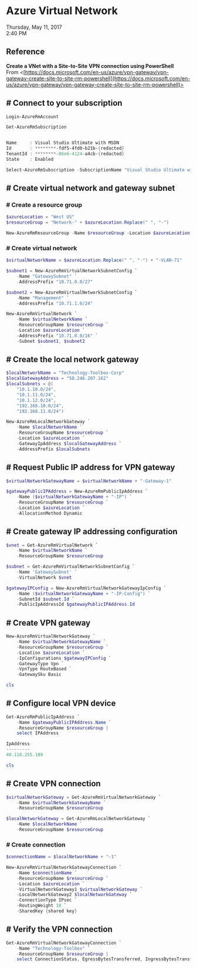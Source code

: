 # Azure Virtual Network

Thursday, May 11, 2017\
2:40 PM

## Reference

**Create a VNet with a Site-to-Site VPN connection using PowerShell**\
From <[https://docs.microsoft.com/en-us/azure/vpn-gateway/vpn-gateway-create-site-to-site-rm-powershell](https://docs.microsoft.com/en-us/azure/vpn-gateway/vpn-gateway-create-site-to-site-rm-powershell)>

## # Connect to your subscription

```PowerShell
Login-AzureRmAccount

Get-AzureRmSubscription


Name     : Visual Studio Ultimate with MSDN
Id       : ********-fdf5-4fd0-b21b-{redacted}
TenantId : ********-86e6-4124-a4cb-{redacted}
State    : Enabled

Select-AzureRmSubscription -SubscriptionName "Visual Studio Ultimate with MSDN"
```

## # Create virtual network and gateway subnet

### # Create a resource group

```PowerShell
$azureLocation = "West US"
$resourceGroup = "Network-" + $azureLocation.Replace(" ", "-")

New-AzureRmResourceGroup -Name $resourceGroup -Location $azureLocation
```

### # Create virtual network

```PowerShell
$virtualNetworkName = $azureLocation.Replace(" ", "-") + "-VLAN-71"

$subnet1 = New-AzureRmVirtualNetworkSubnetConfig `
    -Name "GatewaySubnet" `
    -AddressPrefix "10.71.0.0/27"

$subnet2 = New-AzureRmVirtualNetworkSubnetConfig `
    -Name "Management" `
    -AddressPrefix "10.71.1.0/24"

New-AzureRmVirtualNetwork `
    -Name $virtualNetworkName `
    -ResourceGroupName $resourceGroup `
    -Location $azureLocation `
    -AddressPrefix "10.71.0.0/16" `
    -Subnet $subnet1, $subnet2
```

## # Create the local network gateway

```PowerShell
$localNetworkName = "Technology-Toolbox-Corp"
$localGatewayAddress = "50.246.207.162"
$localSubnets = @(
    "10.1.10.0/24",
    "10.1.11.0/24",
    "10.1.12.0/24",
    "192.168.10.0/24",
    "192.168.11.0/24")

New-AzureRmLocalNetworkGateway `
    -Name $localNetworkName `
    -ResourceGroupName $resourceGroup `
    -Location $azureLocation `
    -GatewayIpAddress $localGatewayAddress `
    -AddressPrefix $localSubnets
```

## # Request Public IP address for VPN gateway

```PowerShell
$virtualNetworkGatewayName = $virtualNetworkName + "-Gateway-1"

$gatewayPublicIPAddress = New-AzureRmPublicIpAddress `
    -Name ($virtualNetworkGatewayName + "-IP") `
    -ResourceGroupName $resourceGroup `
    -Location $azureLocation `
    -AllocationMethod Dynamic
```

## # Create gateway IP addressing configuration

```PowerShell
$vnet = Get-AzureRmVirtualNetwork `
    -Name $virtualNetworkName `
    -ResourceGroupName $resourceGroup

$subnet = Get-AzureRmVirtualNetworkSubnetConfig `
    -Name 'GatewaySubnet' `
    -VirtualNetwork $vnet

$gatewayIPConfig = New-AzureRmVirtualNetworkGatewayIpConfig `
    -Name ($virtualNetworkGatewayName + "-IP-Config") `
    -SubnetId $subnet.Id `
    -PublicIpAddressId $gatewayPublicIPAddress.Id
```

## # Create VPN gateway

```PowerShell
New-AzureRmVirtualNetworkGateway `
    -Name $virtualNetworkGatewayName `
    -ResourceGroupName $resourceGroup `
    -Location $azureLocation `
    -IpConfigurations $gatewayIPConfig `
    -GatewayType Vpn `
    -VpnType RouteBased `
    -GatewaySku Basic
```

```PowerShell
cls
```

## # Configure local VPN device

```PowerShell
Get-AzureRmPublicIpAddress `
    -Name $gatewayPublicIPAddress.Name `
    -ResourceGroupName $resourceGroup |
    select IPAddress

IpAddress
---------
40.118.255.189
```

```PowerShell
cls
```

## # Create VPN connection

```PowerShell
$virtualNetworkGateway = Get-AzureRmVirtualNetworkGateway `
    -Name $virtualNetworkGatewayName `
    -ResourceGroupName $resourceGroup

$localNetworkGateway = Get-AzureRmLocalNetworkGateway `
    -Name $localNetworkName `
    -ResourceGroupName $resourceGroup
```

### # Create connection

```PowerShell
$connectionName = $localNetworkName + "-1"

New-AzureRmVirtualNetworkGatewayConnection `
    -Name $connectionName `
    -ResourceGroupName $resourceGroup `
    -Location $azureLocation `
    -VirtualNetworkGateway1 $virtualNetworkGateway `
    -LocalNetworkGateway2 $localNetworkGateway `
    -ConnectionType IPsec `
    -RoutingWeight 10 `
    -SharedKey {shared key}
```

## # Verify the VPN connection

```PowerShell
Get-AzureRmVirtualNetworkGatewayConnection `
    -Name "Technology-Toolbox" `
    -ResourceGroupName $resourceGroup |
    select ConnectionStatus, EgressBytesTransferred, IngressBytesTransferred
```

